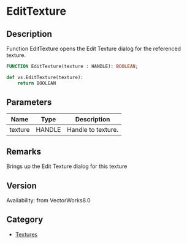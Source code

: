 # EditTexture

## Description
Function EditTexture opens the Edit Texture dialog for the referenced texture.

```pascal
FUNCTION EditTexture(texture : HANDLE): BOOLEAN;
```

```python
def vs.EditTexture(texture):
    return BOOLEAN
```

## Parameters
|Name|Type|Description|
|---|---|---|
|texture|HANDLE|Handle to texture.|

## Remarks
Brings up the Edit Texture dialog for this texture

## Version
Availability: from VectorWorks8.0

## Category
* [Textures](../Categories/Textures.md)
